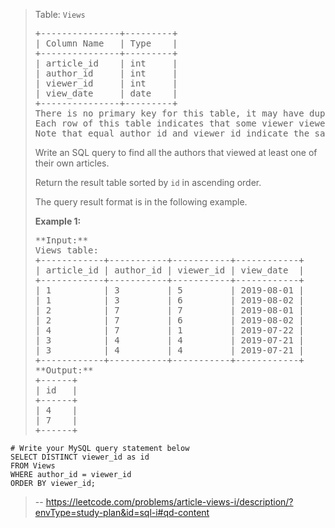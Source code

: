 > Table: `Views`
> 
> <pre>+---------------+---------+
> | Column Name   | Type    |
> +---------------+---------+
> | article_id    | int     |
> | author_id     | int     |
> | viewer_id     | int     |
> | view_date     | date    |
> +---------------+---------+
> There is no primary key for this table, it may have duplicate rows.
> Each row of this table indicates that some viewer viewed an article (written by some author) on some date. 
> Note that equal author_id and viewer_id indicate the same person.
> </pre>
> 
> Write an SQL query to find all the authors that viewed at least one of their own articles.
> 
> Return the result table sorted by `id` in ascending order.
> 
> The query result format is in the following example.
> 
> **Example 1:**
> 
> <pre>**Input:** 
> Views table:
> +------------+-----------+-----------+------------+
> | article_id | author_id | viewer_id | view_date  |
> +------------+-----------+-----------+------------+
> | 1          | 3         | 5         | 2019-08-01 |
> | 1          | 3         | 6         | 2019-08-02 |
> | 2          | 7         | 7         | 2019-08-01 |
> | 2          | 7         | 6         | 2019-08-02 |
> | 4          | 7         | 1         | 2019-07-22 |
> | 3          | 4         | 4         | 2019-07-21 |
> | 3          | 4         | 4         | 2019-07-21 |
> +------------+-----------+-----------+------------+
> **Output:** 
> +------+
> | id   |
> +------+
> | 4    |
> | 7    |
> +------+</pre>
```
# Write your MySQL query statement below
SELECT DISTINCT viewer_id as id
FROM Views
WHERE author_id = viewer_id
ORDER BY viewer_id;
```
>
> -- https://leetcode.com/problems/article-views-i/description/?envType=study-plan&id=sql-i#qd-content

